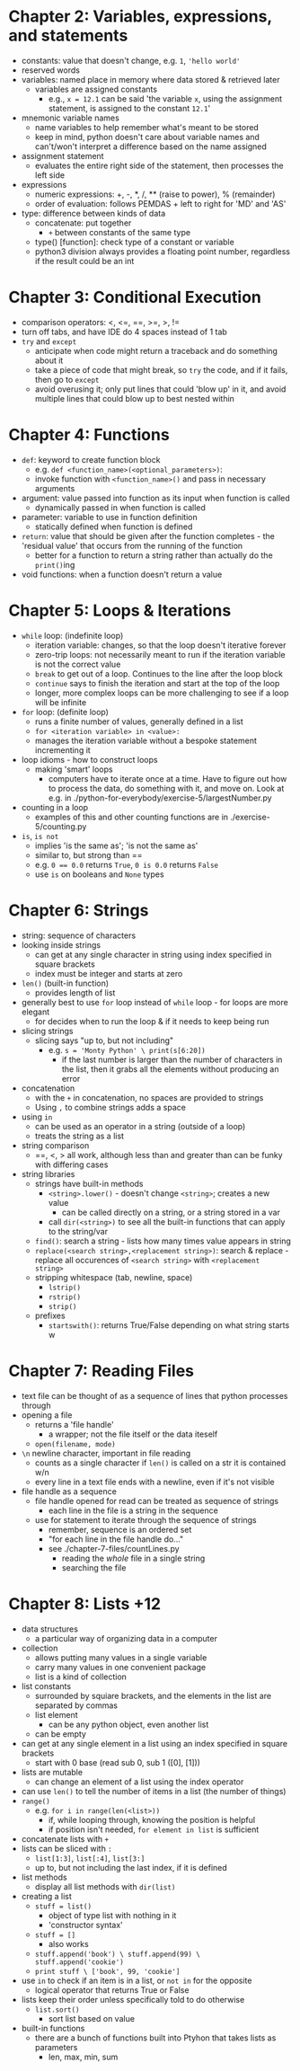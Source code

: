 # Chapter 2: Variables, expressions, and statements
- constants: value that doesn't change, e.g. `1`, `'hello world'`
- reserved words
- variables: named place in memory where data stored & retrieved later 
    - variables are assigned constants
        - e.g., `x = 12.1` can be said 'the variable `x`, using the assignment statement, is assigned to the constant `12.1`'
- mnemonic variable names
    - name variables to help remember what's meant to be stored 
    - keep in mind, python doesn't care about variable names and can't/won't interpret a difference based on the name assigned 
- assignment statement
    - evaluates the entire right side of the statement, then processes the left side 
- expressions
    - numeric expressions: +, -, *, /, ** (raise to power), % (remainder)
    - order of evaluation: follows PEMDAS + left to right for 'MD' and 'AS'
- type: difference between kinds of data 
    - concatenate: put together 
        - `+` between constants of the same type
    - type() [function]: check type of a constant or variable 
    - python3 division always provides a floating point number, regardless if the result could be an int 

# Chapter 3: Conditional Execution 
- comparison operators: <, <=, ==, >=, >, !=
- turn off tabs, and have IDE do 4 spaces instead of 1 tab
- `try` and `except`
    - anticipate when code might return a traceback and do something about it 
    - take a piece of code that might break, so `try` the code, and if it fails, then go to `except`
    - avoid overusing it; only put lines that could 'blow up' in it, and avoid multiple lines that could blow up to best nested within

# Chapter 4: Functions
- `def`: keyword to create function block
    - e.g. `def <function_name>(<optional_parameters>)`:
    - invoke function with `<function_name>()` and pass in necessary arguments 
- argument: value passed into function as its input when function is called
    - dynamically passed in when function is called 
- parameter: variable to use in function definition
    - statically defined when function is defined
- `return`: value that should be given after the function completes - the 'residual value' that occurs from the running of the function
    - better for a function to return a string rather than actually do the `print()`ing
- void functions: when a function doesn't return a value 

# Chapter 5: Loops & Iterations 
- `while` loop: (indefinite loop)
    - iteration variable: changes, so that the loop doesn't iterative forever 
    - zero-trip loops: not necessarily meant to run if the iteration variable is not the correct value 
    - `break` to get out of a loop. Continues to the line after the loop block 
    - `continue` says to finish the iteration and start at the top of the loop 
    - longer, more complex loops can be more challenging to see if a loop will be infinite 
- `for` loop: (definite loop)
    - runs a finite number of values, generally defined in a list 
    - `for <iteration variable> in <value>:`
    - manages the iteration variable without a bespoke statement incrementing it 
- loop idioms - how to construct loops 
    - making 'smart' loops
        - computers have to iterate once at a time. Have to figure out how to process the data, do something with it, and move on. Look at e.g. in ./python-for-everybody/exercise-5/largestNumber.py
- counting in a loop
    - examples of this and other counting functions are in ./exercise-5/counting.py
- `is`, `is not`
    - implies 'is the same as'; 'is not the same as'
    - similar to, but strong than ==
    - e.g. `0 == 0.0` returns `True`, `0 is 0.0` returns `False`
    - use `is` on booleans and `None` types

# Chapter 6: Strings
- string: sequence of characters 
- looking inside strings
    - can get at any single character in string using index specified in square brackets 
    - index must be integer and starts at zero
- `len()` (built-in function)
    - provides length of list 
- generally best to use `for` loop instead of `while` loop - for loops are more elegant
    - for decides when to run the loop & if it needs to keep being run
- slicing strings 
    - slicing says "up to, but not including"
        - e.g. `s = 'Monty Python' \ print(s[6:20])`
            - if the last number is larger than the number of characters in the list, then it grabs all the elements without producing an error 
- concatenation 
    - with the `+` in concatenation, no spaces are provided to strings
    - Using `,` to combine strings adds a space 
- using `in`
    - can be used as an operator in a string (outside of a loop)
    - treats the string as a list 
- string comparison
    - ==, <, > all work, although less than and greater than can be funky with differing cases 
- string libraries 
    - strings have built-in methods
        - `<string>.lower()` - doesn't change `<string>`; creates a new value
            - can be called directly on a string, or a string stored in a var 
        - call `dir(<string>)` to see all the built-in functions that can apply to the string/var 
    - `find()`: search a string - lists how many times value appears in string 
    - `replace(<search string>,<replacement string>)`: search & replace - replace all occurences of `<search string>` with `<replacement string>`
    - stripping whitespace (tab, newline, space)
        - `lstrip()`
        - `rstrip()`
        - `strip()`
    - prefixes
        - `startswith()`: returns True/False depending on what string starts w

# Chapter 7: Reading Files
- text file can be thought of as a sequence of lines that python processes through 
- opening a file
    - returns a 'file handle'
        - a wrapper; not the file itself or the data iteself 
    - `open(filename, mode)`
- `\n` newline character, important in file reading 
    - counts as a single character if `len()` is called on a str it is contained w/n 
    - every line in a text file ends with a newline, even if it's not visible 
- file handle as a sequence
    - file handle opened for read can be treated as sequence of strings
        - each line in the file is a string in the sequence
    - use for statement to iterate through the sequence of strings 
        - remember, sequence is an ordered set
        - "for each line in the file handle <file> do..." 
        - see ./chapter-7-files/countLines.py
            - reading the *whole* file in a single string
            - searching the file 

# Chapter 8: Lists  +12
- data structures
    - a particular way of organizing data in a computer 
- collection
    - allows putting many values in a single variable
    - carry many values in one convenient package
    - list is a kind of collection 
- list constants
    - surrounded by squiare brackets, and the elements in the list are separated by commas
    - list element
        - can be any python object, even another list
    - can be empty 
- can get at any single element in a list using an index specified in square brackets
    - start with 0 base (read sub 0, sub 1 ([0], [1]))
- lists are mutable
    - can change an element of a list using the index operator
- can use `len()` to tell the number of items in a list (the number of things) 
- `range()` 
    - e.g. `for i in range(len(<list>))`
        - if, while looping through, knowing the position is helpful 
        - if position isn't needed, `for element in list` is sufficient 
- concatenate lists with `+` 
- lists can be sliced with `:`
    - `list[1:3]`, `list[:4]`, `list[3:]`
    - up to, but not including the last index, if it is defined 
- list methods 
    - display all list methods with `dir(list)`
- creating a list   
    - `stuff = list()`
        - object of type list with nothing in it 
        - 'constructor syntax' 
    - `stuff = []` 
        - also works
    - `stuff.append('book') \ stuff.append(99) \ stuff.append('cookie')`
    - `print stuff \ ['book', 99, 'cookie']`
- use `in` to check if an item is in a list, or `not in` for the opposite 
    - logical operator that returns True or False 
- lists keep their order unless specifically told to do otherwise
    - `list.sort()`
        - sort list based on value
- built-in functions 
    - there are a bunch of functions built into Ptyhon that takes lists as parameters
        - len, max, min, sum